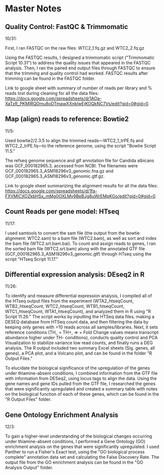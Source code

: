 # Master Notes

## Quality Control: FastQC & Trimmomatic
10/31: 

First, I ran FASTQC on the raw files: WTC2_1.fq.gz and WTC2_2.fq.gz

Using the FASTQC results, I designed a trimmomatic script ("Trimmomatic Script 10.31") to address the quality issues that appeared in the FASTQC analysis. Then, I ran the paired end output files through FASTQC to ensure that the trimming and quality control had worked. FASTQC results after trimming can be found in the FASTQC folder. 

Link to google sheet with summary of number of reads per library and % reads lost during cleaning for all the data files: https://docs.google.com/spreadsheets/d/1AOa-XaTzR_PKMIRQDmu8oDTmawXXnkIwEjKOQkNC7Vs/edit?gid=0#gid=0. 

## Map (align) reads to reference: Bowtie2
11/5: 

Used bowtie2/2.3.5 to align the trimmed reads—WTC2_1_trPE.fq and WTC2_2_trPE.fq—to the reference genome, using the script "Bowtie Script 11.5."

The refseq genome sequence and gtf annotation file for Candida albicans was GCF_000182965.3, accessed from NCBI. The filenames were GCF_000182965.3_ASM18296v3_genomic.fna.gz and GCF_000182965.3_ASM18296v3_genomic.gtf.gz. 

Link to google sheet summarizing the alignment results for all the data files: https://docs.google.com/spreadsheets/d/1fa-FXVMlCXOZkbHSx_mMg0OXLMy9BeBJg8uWrEMpKGo/edit?gid=0#gid=0.


## Count Reads per gene model: HTseq
11/17:

I used samtools to convert the sam file (the output from the bowtie alignment: WTC2.sam) to a bam file (WTC2.bam), as well as sort and index the bam file (WTC2.srt.bam.bai). To count and assign reads to genes, I ran the sorted bam file (WTC2.srt.bam) along with the annotated GTF file (GCF_000182965.3_ASM18296v3_genomic.gtf) through HTseq using the script "HTseq Script 11.17."

## Differential expression analysis: DEseq2 in R
11/26:

To identify and measure differential expression analysis, I compiled all of the HTseq output files from the experiment (WTA2_htseqCount, WTB2_htseqCount, WTC2_htseqCount, WTB1_htseqCount, WTC1_htseqCount, WTA1_htseqCount), and analyzed them in R using "R Script 11.26." The script works by inputting the HTSeq data files, making a DESEQ database from HTSeq count data, and then filtering the data by keeping only genes with >10 reads across all samples/libraries. Next, it sets reference conditions (TH_ = TH+, => + Fold Change values means transcript abundance higher under TH- conditions), conducts quality control and PCA Visualization to stabilize variance low read counts, and finally runs a DEG analysis. The R output included two summary Excel sheets (Sig. genes, all genes), a PCA plot, and a Volcano plot, and can be found in the folder "R Output Files." 

To elucidate the biological significance of the upregulation of the genes under thiamine-absent conditions, I combined information from the GTF file with information from DESeq2, using locus tags to align the data. Using the gene names and gene IDs pulled from the GTF file, I researched the genes that were significantly upregulated and created a summary table with notes on the biological function of each of these genes, which can be found in the "R Output Files" folder. 


## Gene Ontology Enrichment Analysis
12/3:

To gain a higher-level understanding of the biological changes occurring under thiamine-absent conditions, I performed a Gene Ontology (GO) enrichment analysis on the genes that were significantly upregulated. I used Panther to run a Fisher's Exact test, using the "GO biological process complete" annotation data set and calculating the False Discovery Rate. The output file from the GO enrichment analysis can be found in the "GO Analysis Output" folder. 
